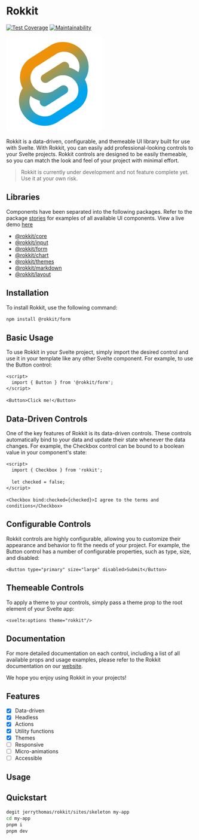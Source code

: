 # Rokkit

[![Test Coverage][coverage_badge]][coverage_url]
[![Maintainability][maintainability_badge]][maintainability_url]

![Rokkit](rokkit.svg)

Rokkit is a data-driven, configurable, and themeable UI library built for use with Svelte. With Rokkit, you can easily add professional-looking controls to your Svelte projects. Rokkit controls are designed to be easily themeable, so you can match the look and feel of your project with minimal effort.

> Rokkit is currently under development and not feature complete yet. Use it at your own risk.

## Libraries

Components have been separated into the following packages. Refer to the package [stories](sites/skeleton) for examples of all available UI components. View a live demo [here](https://rokkit.vercel.app/components)

- [@rokkit/core](packages/core)
- [@rokkit/input](packages/input)
- [@rokkit/form](packages/form)
- [@rokkit/chart](packages/chart)
- [@rokkit/themes](packages/themes)
- [@rokkit/markdown](packages/markdown)
- [@rokkit/layout](packages/layout)

## Installation

To install Rokkit, use the following command:

```bash
npm install @rokkit/form
```

## Basic Usage

To use Rokkit in your Svelte project, simply import the desired control and use it in your template like any other Svelte component. For example, to use the Button control:

```svelte
<script>
  import { Button } from '@rokkit/form';
</script>

<Button>Click me!</Button>
```

## Data-Driven Controls

One of the key features of Rokkit is its data-driven controls. These controls automatically bind to your data and update their state whenever the data changes. For example, the Checkbox control can be bound to a boolean value in your component's state:

```svelte
<script>
  import { Checkbox } from 'rokkit';

  let checked = false;
</script>

<Checkbox bind:checked={checked}>I agree to the terms and conditions</Checkbox>
```

## Configurable Controls

Rokkit controls are highly configurable, allowing you to customize their appearance and behavior to fit the needs of your project. For example, the Button control has a number of configurable properties, such as type, size, and disabled:

```svelte
<Button type="primary" size="large" disabled>Submit</Button>
```

## Themeable Controls

To apply a theme to your controls, simply pass a theme prop to the root element of your Svelte app:

```svelte
<svelte:options theme="rokkit"/>
```

## Documentation

For more detailed documentation on each control, including a list of all available props and usage examples, please refer to the Rokkit documentation on our [website](rokkit.vercel.app).

We hope you enjoy using Rokkit in your projects!

## Features

- [x] Data-driven
- [x] Headless
- [x] Actions
- [x] Utility functions
- [x] Themes
- [ ] Responsive
- [ ] Micro-animations
- [ ] Accessible

## Usage

## Quickstart

```bash
degit jerrythomas/rokkit/sites/skeleton my-app
cd my-app
pnpm i
pnpm dev
```

[coverage_badge]: https://api.codeclimate.com/v1/badges/fd3e28efe14760b16f74/test_coverage
[coverage_url]: https://codeclimate.com/github/jerrythomas/rokkit/test_coverage
[maintainability_badge]: https://api.codeclimate.com/v1/badges/fd3e28efe14760b16f74/maintainability
[maintainability_url]: https://codeclimate.com/github/jerrythomas/rokkit/maintainability

